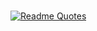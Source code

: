 ### 

[![Readme Quotes](https://quotes-github-readme.vercel.app/api?type=horizontal&theme=dark)](https://github.com/piyushsuthar/github-readme-quotes)

<!--
**baconanna/baconanna** is a ✨ _special_ ✨ repository because its `README.md` (this file) appears on your GitHub profile.

Here are some ideas to get you started:

- 🔭 I’m currently working on ...
- 🌱 I’m currently learning ...
- 👯 I’m looking to collaborate on ...
- 🤔 I’m looking for help with ...
- 💬 Ask me about ...
- 📫 How to reach me: ...
- 😄 Pronouns: ...
- ⚡ Fun fact: ...

### Привет! 👋
Меня зовут Аня. Недавно я окончила обучение в Яндекс.Практикум по направлению "Аналитих данных", и поэтому сейчас:
- 🔭 Я ищу работу аналитиком данных в IT.
- 💬 Хай левел по гуглингу на русском и английском языках.
- 🌱 Я продолжаю подтягивать хард скиллс аналитика и разговорный английский.
- ⚡ Фан факты: я люблю четные числа и четверги. Иногда для развлечения паяю микросхемы. Запустила скрипт на hh, который автоматически откликается на вакансии.
- 📫 Telegram для связи: @baconanna

Hi 👋

My name is Anya. I recently finished my training at Yandex.Practicum in Data Analysis, and so now:

- 🔭 I'm looking for a job as a Data Analyst in IT.
- 💬 High level googling in Russian and English.
- 🌱 I'm continuing to tighten up my hard-skills analytics and spoken English.
- ⚡ Fan Facts: I love even numbers and Thursdays. Sometimes I solder circuits for fun. 
- 📫 Telegram for contact: @baconanna
-->
